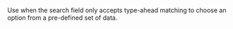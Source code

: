 Use when the search field only accepts type-ahead matching to choose an option from a pre-defined set of data.
